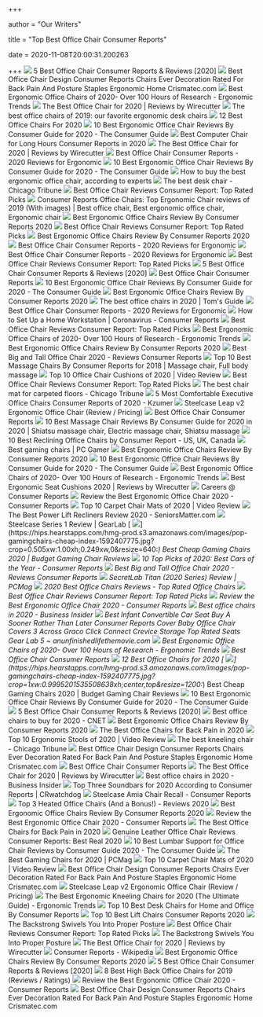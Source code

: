 +++
        
author = "Our Writers"
        
title = "Top Best Office Chair Consumer Reports"
        
date = 2020-11-08T20:00:31.200263
        
+++
[ ![](https://ws-na.amazon-adsystem.com/widgets/q?_encoding=UTF8&ASIN=B01N32UFNT&Format=_SL250_&ID=AsinImage&MarketPlace=US&ServiceVersion=20070822&WS=1&tag=consumerreports0f-20&language=en_US)](https://ws-na.amazon-adsystem.com/widgets/q?_encoding=UTF8&ASIN=B01N32UFNT&Format=_SL250_&ID=AsinImage&MarketPlace=US&ServiceVersion=20070822&WS=1&tag=consumerreports0f-20&language=en_US) 5 Best Office Chair Consumer Reports & Reviews [2020]
[ ![](http://www.crismatec.com/python/de/best-office-chair-design-interioryou_office-decoration.jpg)](http://www.crismatec.com/python/de/best-office-chair-design-interioryou_office-decoration.jpg) Best Office Chair Design Consumer Reports Chairs Ever Decoration Rated For  Back Pain And Posture Staples Ergonomic Home Crismatec.com
[ ![](http://ergonomictrends.com/wp-content/uploads/2017/07/best-office-chairs-reviews-1.png)](http://ergonomictrends.com/wp-content/uploads/2017/07/best-office-chairs-reviews-1.png) Best Ergonomic Office Chairs of 2020- Over 100 Hours of Research - Ergonomic  Trends
[ ![](https://cdn.thewirecutter.com/wp-content/media/2020/09/officechairs-2048px-9607.jpg?auto=webp&crop=1.91:1&width=1200)](https://cdn.thewirecutter.com/wp-content/media/2020/09/officechairs-2048px-9607.jpg?auto=webp&crop=1.91:1&width=1200) The Best Office Chair for 2020 | Reviews by Wirecutter
[ ![](https://www.gannett-cdn.com/presto/2019/10/14/USAT/1c80747a-b74b-4023-9ced-f08a880485a2-Office-Chair-TBRN-Hero.jpg?crop=4977,2800,x0,y0&width=1600&height=800&fit=bounds)](https://www.gannett-cdn.com/presto/2019/10/14/USAT/1c80747a-b74b-4023-9ced-f08a880485a2-Office-Chair-TBRN-Hero.jpg?crop=4977,2800,x0,y0&width=1600&height=800&fit=bounds) The best office chairs of 2019: our favorite ergonomic desk chairs
[ ![](https://www.btod.com/blog/wp-content/uploads/2019/10/best-office-chairs-2020-blog-header.jpg)](https://www.btod.com/blog/wp-content/uploads/2019/10/best-office-chairs-2020-blog-header.jpg) 12 Best Office Chairs For 2020
[ ![](https://m.media-amazon.com/images/I/41j5mBKAoQL.jpg)](https://m.media-amazon.com/images/I/41j5mBKAoQL.jpg) 10 Best Ergonomic Office Chair Reviews By Consumer Guide for 2020 - The  Consumer Guide
[ ![](https://bestconsumerrating.com/wp-content/uploads/2020/10/Best-Computer-Chairs-for-Long-Hours.jpg)](https://bestconsumerrating.com/wp-content/uploads/2020/10/Best-Computer-Chairs-for-Long-Hours.jpg) Best Computer Chair for Long Hours Consumer Reports in 2020
[ ![](https://d1b5h9psu9yexj.cloudfront.net/5707/Herman-Miller-Aeron_20180409-135854_full.jpg)](https://d1b5h9psu9yexj.cloudfront.net/5707/Herman-Miller-Aeron_20180409-135854_full.jpg) The Best Office Chair for 2020 | Reviews by Wirecutter
[ ![](https://www.healthyarea.org/wp-content/uploads/2018/12/Mirra-Chair-by-Herman-Miller-Fully-Featured-Graphite-Frame-Graphite-e1434847369600.jpg)](https://www.healthyarea.org/wp-content/uploads/2018/12/Mirra-Chair-by-Herman-Miller-Fully-Featured-Graphite-Frame-Graphite-e1434847369600.jpg)  Best Office Chair Consumer Reports - 2020 Reviews for Ergonomic
[ ![](https://m.media-amazon.com/images/I/413Vwz7PUbL.jpg)](https://m.media-amazon.com/images/I/413Vwz7PUbL.jpg) 10 Best Ergonomic Office Chair Reviews By Consumer Guide for 2020 - The  Consumer Guide
[ ![](https://media2.s-nbcnews.com/i/newscms/2020_25/3390893/ergonomic-office-chairs-kr-2x1-tease-200618_38008296185ce90fd52b401caf79df24.jpg)](https://media2.s-nbcnews.com/i/newscms/2020_25/3390893/ergonomic-office-chairs-kr-2x1-tease-200618_38008296185ce90fd52b401caf79df24.jpg) How to buy the best ergonomic office chair, according to experts
[ ![](https://www.chicagotribune.com/resizer/C4LoTXYcZrROrC5zQn6SBDKgef8=/800x450/top/arc-anglerfish-arc2-prod-tronc.s3.amazonaws.com/public/644Y6XTQURA6DKUTXIC3SIJM6M.jpg)](https://www.chicagotribune.com/resizer/C4LoTXYcZrROrC5zQn6SBDKgef8=/800x450/top/arc-anglerfish-arc2-prod-tronc.s3.amazonaws.com/public/644Y6XTQURA6DKUTXIC3SIJM6M.jpg) The best desk chair - Chicago Tribune
[ ![](https://images-na.ssl-images-amazon.com/images/I/71GaYIEzdQL._AC_SL1180_.jpg)](https://images-na.ssl-images-amazon.com/images/I/71GaYIEzdQL._AC_SL1180_.jpg) Best Office Chair Reviews Consumer Report: Top Rated Picks
[ ![](https://i.pinimg.com/originals/af/b6/53/afb6533ac9f621c0f995d2ef13e5e08f.jpg)](https://i.pinimg.com/originals/af/b6/53/afb6533ac9f621c0f995d2ef13e5e08f.jpg)  Consumer Reports Office Chairs: Top Ergonomic Chair reviews of 2019  (With images) | Best office chair, Best ergonomic office chair, Ergonomic  chair
[ ![](https://www.besttopreviews.info/wp-content/uploads/2019/09/81BgkrxFcWL._SL1500_.jpg)](https://www.besttopreviews.info/wp-content/uploads/2019/09/81BgkrxFcWL._SL1500_.jpg) Best Ergonomic Office Chairs Review By Consumer Reports 2020
[ ![](https://images-na.ssl-images-amazon.com/images/I/61YPUHEFNxL._AC_SL1000_.jpg)](https://images-na.ssl-images-amazon.com/images/I/61YPUHEFNxL._AC_SL1000_.jpg) Best Office Chair Reviews Consumer Report: Top Rated Picks
[ ![](https://www.besttopreviews.info/wp-content/uploads/2019/09/81IrBcpbIxL._SL1500_.jpg)](https://www.besttopreviews.info/wp-content/uploads/2019/09/81IrBcpbIxL._SL1500_.jpg) Best Ergonomic Office Chairs Review By Consumer Reports 2020
[ ![](https://www.healthyarea.org/wp-content/uploads/2019/05/best-ergonomic-office-chair-reviews-consumer-reports-930x460.jpg)](https://www.healthyarea.org/wp-content/uploads/2019/05/best-ergonomic-office-chair-reviews-consumer-reports-930x460.jpg)  Best Office Chair Consumer Reports - 2020 Reviews for Ergonomic
[ ![](https://www.healthyarea.org/wp-content/uploads/2018/12/Embody-Chair-by-Herman-Miller-Fully-Adjustable-Arms-Black-Balance-Fabric-on-Graphite-Frame-and-Base-e1434848644161.jpg)](https://www.healthyarea.org/wp-content/uploads/2018/12/Embody-Chair-by-Herman-Miller-Fully-Adjustable-Arms-Black-Balance-Fabric-on-Graphite-Frame-and-Base-e1434848644161.jpg)  Best Office Chair Consumer Reports - 2020 Reviews for Ergonomic
[ ![](https://images-na.ssl-images-amazon.com/images/I/81i4AHa6ZHL._AC_SL500_.jpg)](https://images-na.ssl-images-amazon.com/images/I/81i4AHa6ZHL._AC_SL500_.jpg) Best Office Chair Reviews Consumer Report: Top Rated Picks
[ ![](https://ws-na.amazon-adsystem.com/widgets/q?_encoding=UTF8&ASIN=B01N0ESC5I&Format=_SL250_&ID=AsinImage&MarketPlace=US&ServiceVersion=20070822&WS=1&tag=consumerreports0f-20&language=en_US)](https://ws-na.amazon-adsystem.com/widgets/q?_encoding=UTF8&ASIN=B01N0ESC5I&Format=_SL250_&ID=AsinImage&MarketPlace=US&ServiceVersion=20070822&WS=1&tag=consumerreports0f-20&language=en_US) 5 Best Office Chair Consumer Reports & Reviews [2020]
[ ![](http://www.goodofficechairs.com/images/high-best-office-chair-consumer-reports.jpg)](http://www.goodofficechairs.com/images/high-best-office-chair-consumer-reports.jpg) Best Office Chair Consumer Reports
[ ![](https://m.media-amazon.com/images/I/415PzflNnpL.jpg)](https://m.media-amazon.com/images/I/415PzflNnpL.jpg) 10 Best Ergonomic Office Chair Reviews By Consumer Guide for 2020 - The  Consumer Guide
[ ![](https://www.besttopreviews.info/wp-content/uploads/2019/09/41RVXcv10gL.jpg)](https://www.besttopreviews.info/wp-content/uploads/2019/09/41RVXcv10gL.jpg) Best Ergonomic Office Chairs Review By Consumer Reports 2020
[ ![](https://cdn.mos.cms.futurecdn.net/chg3AGHkpwVFcZeK26TKuA.jpg)](https://cdn.mos.cms.futurecdn.net/chg3AGHkpwVFcZeK26TKuA.jpg) The best office chairs in 2020 | Tom's Guide
[ ![](https://www.healthyarea.org/wp-content/uploads/2018/12/Steelcase-Leap-Fabric-Chair-Black.jpg)](https://www.healthyarea.org/wp-content/uploads/2018/12/Steelcase-Leap-Fabric-Chair-Black.jpg)  Best Office Chair Consumer Reports - 2020 Reviews for Ergonomic
[ ![](https://article.images.consumerreports.org/f_auto/prod/content/dam/CRO-Images-2020/Health/03Mar/CR-Health-Inlinehero-ergnomic-working-from-home-0320)](https://article.images.consumerreports.org/f_auto/prod/content/dam/CRO-Images-2020/Health/03Mar/CR-Health-Inlinehero-ergnomic-working-from-home-0320) How to Set Up a Home Workstation | Coronavirus - Consumer Reports
[ ![](https://images-na.ssl-images-amazon.com/images/I/912-8OHzJaL._AC_SL500_.jpg)](https://images-na.ssl-images-amazon.com/images/I/912-8OHzJaL._AC_SL500_.jpg) Best Office Chair Reviews Consumer Report: Top Rated Picks
[ ![](http://ergonomictrends.com/wp-content/uploads/2018/06/herman-miller-embody-chair-review-2.jpg)](http://ergonomictrends.com/wp-content/uploads/2018/06/herman-miller-embody-chair-review-2.jpg) Best Ergonomic Office Chairs of 2020- Over 100 Hours of Research - Ergonomic  Trends
[ ![](https://www.besttopreviews.info/wp-content/uploads/2019/09/81q6pUa3KtL._SL1500_.jpg)](https://www.besttopreviews.info/wp-content/uploads/2019/09/81q6pUa3KtL._SL1500_.jpg) Best Ergonomic Office Chairs Review By Consumer Reports 2020
[ ![](https://www.healthyarea.org/wp-content/uploads/2020/05/big-and-tall-office-chair-consumer-reports-e1588559852216.jpg)](https://www.healthyarea.org/wp-content/uploads/2020/05/big-and-tall-office-chair-consumer-reports-e1588559852216.jpg) Best Big and Tall Office Chair 2020 - Reviews Consumer Reports
[ ![](https://i.pinimg.com/474x/38/e4/5c/38e45cf1b197a105cb77e8154cc55807.jpg)](https://i.pinimg.com/474x/38/e4/5c/38e45cf1b197a105cb77e8154cc55807.jpg) Top 10 Best Massage Chairs By Consumer Reports for 2018 | Massage chair,  Full body massage
[ ![](https://images.ezvid.com/image/upload/c_scale,f_auto,h_226,w_400/c_scale,h_226,l_xnefa8r4bdp7dq2ayvcx,w_400/q_auto:eco/white16by9_sqmvhu)](https://images.ezvid.com/image/upload/c_scale,f_auto,h_226,w_400/c_scale,h_226,l_xnefa8r4bdp7dq2ayvcx,w_400/q_auto:eco/white16by9_sqmvhu) Top 10 Office Chair Cushions of 2020 | Video Review
[ ![](https://images-na.ssl-images-amazon.com/images/I/610tKOheTFL._AC_SL525_.jpg)](https://images-na.ssl-images-amazon.com/images/I/610tKOheTFL._AC_SL525_.jpg) Best Office Chair Reviews Consumer Report: Top Rated Picks
[ ![](https://www.chicagotribune.com/resizer/glMCmyEN8GLlhRvObDIiJNF8RJ4=/1200x0/top/arc-anglerfish-arc2-prod-tronc.s3.amazonaws.com/public/AELQ252KZNHM3ACYRNLPVCR66Y.jpg)](https://www.chicagotribune.com/resizer/glMCmyEN8GLlhRvObDIiJNF8RJ4=/1200x0/top/arc-anglerfish-arc2-prod-tronc.s3.amazonaws.com/public/AELQ252KZNHM3ACYRNLPVCR66Y.jpg) The best chair mat for carpeted floors - Chicago Tribune
[ ![](https://kzumer.com/wp-content/uploads/2016/07/B00XBC3BF0.jpg)](https://kzumer.com/wp-content/uploads/2016/07/B00XBC3BF0.jpg) 5 Most Comfortable Executive Office Chairs Consumer Reports of 2020 - Kzumer
[ ![](https://www.btod.com/blog/wp-content/uploads/2019/02/steelcase-leap-review-blog-header.jpg)](https://www.btod.com/blog/wp-content/uploads/2019/02/steelcase-leap-review-blog-header.jpg) Steelcase Leap v2 Ergonomic Office Chair (Review / Pricing)
[ ![](http://www.goodofficechairs.com/images/classic-best-office-chair-consumer-reports.jpg)](http://www.goodofficechairs.com/images/classic-best-office-chair-consumer-reports.jpg) Best Office Chair Consumer Reports
[ ![](https://i.pinimg.com/564x/13/66/0a/13660aa98f5df2d8caf58177dc1723bd.jpg)](https://i.pinimg.com/564x/13/66/0a/13660aa98f5df2d8caf58177dc1723bd.jpg) 10 Best Massage Chair Reviews By Consumer Guide for 2020 in 2020 | Shiatsu  massage chair, Electric massage chair, Shiatsu massage
[ ![](https://aztoplist.com/wp-content/uploads/2019/09/best-reclining-office-chairs-in-us-uk-canandado.jpg)](https://aztoplist.com/wp-content/uploads/2019/09/best-reclining-office-chairs-in-us-uk-canandado.jpg) 10 Best Reclining Office Chairs by Consumer Report - US, UK, Canada
[ ![](https://cdn.mos.cms.futurecdn.net/eTsGaLnVkpozHC9CqhA6dK.jpg)](https://cdn.mos.cms.futurecdn.net/eTsGaLnVkpozHC9CqhA6dK.jpg) Best gaming chairs | PC Gamer
[ ![](https://www.besttopreviews.info/wp-content/uploads/2020/07/71SvuA4YsoL._AC_SL1480_.jpg)](https://www.besttopreviews.info/wp-content/uploads/2020/07/71SvuA4YsoL._AC_SL1480_.jpg) Best Ergonomic Office Chairs Review By Consumer Reports 2020
[ ![](https://theconsumer.guide/wp-content/uploads/2020/06/B0147WIC7E.jpg)](https://theconsumer.guide/wp-content/uploads/2020/06/B0147WIC7E.jpg) 10 Best Ergonomic Office Chair Reviews By Consumer Guide for 2020 - The  Consumer Guide
[ ![](http://ergonomictrends.com/wp-content/uploads/2018/06/OWLN-Mesh-Office-Chair-review.jpg)](http://ergonomictrends.com/wp-content/uploads/2018/06/OWLN-Mesh-Office-Chair-review.jpg) Best Ergonomic Office Chairs of 2020- Over 100 Hours of Research - Ergonomic  Trends
[ ![](https://cdn.thewirecutter.com/wp-content/media/2020/09/ergonomicseatcushions2020-2048-9754.jpg?auto=webp&crop=1.91:1&width=1200)](https://cdn.thewirecutter.com/wp-content/media/2020/09/ergonomicseatcushions2020-2048-9754.jpg?auto=webp&crop=1.91:1&width=1200) Best Ergonomic Seat Cushions 2020 | Reviews by Wirecutter
[ ![](https://www.consumerreports.org/etc/designs/cro/spa-resources/career/images/fon-2a.jpg)](https://www.consumerreports.org/etc/designs/cro/spa-resources/career/images/fon-2a.jpg) Careers @ Consumer Reports
[ ![](http://www.reviewthebests.com/wp-content/uploads/2018/09/11.png)](http://www.reviewthebests.com/wp-content/uploads/2018/09/11.png) Review the Best Ergonomic Office Chair 2020 - Consumer Reports
[ ![](https://images.ezvid.com/image/upload/fl_immutable_cache/e_trim/c_pad,f_auto,h_270,q_auto:eco/snahqnc1vy5qm1ogqwe6)](https://images.ezvid.com/image/upload/fl_immutable_cache/e_trim/c_pad,f_auto,h_270,q_auto:eco/snahqnc1vy5qm1ogqwe6) Top 10 Carpet Chair Mats of 2020 | Video Review
[ ![](https://m.media-amazon.com/images/I/41Q6apVXq4L.jpg)](https://m.media-amazon.com/images/I/41Q6apVXq4L.jpg) The Best Power Lift Recliners Review 2020 - SeniorsMatter.com
[ ![](https://techgearlab-mvnab3pwrvp3t0.stackpathdns.com/photos/15/75/278978_31248_L2.jpg)](https://techgearlab-mvnab3pwrvp3t0.stackpathdns.com/photos/15/75/278978_31248_L2.jpg) Steelcase Series 1 Review | GearLab
[ ![](https://hips.hearstapps.com/hmg-prod.s3.amazonaws.com/images/pop-gamingchairs-cheap-index-1592407775.jpg?crop=0.505xw:1.00xh;0.249xw,0&resize=640:*)](https://hips.hearstapps.com/hmg-prod.s3.amazonaws.com/images/pop-gamingchairs-cheap-index-1592407775.jpg?crop=0.505xw:1.00xh;0.249xw,0&resize=640:*) Best Cheap Gaming Chairs 2020 | Budget Gaming Chair Reviews
[ ![](https://article.images.consumerreports.org/f_auto/prod/content/dam/CRO-Images-2020/Magazine/04April/CR-Magazine-Inline-hero-Top-picks-02-20)](https://article.images.consumerreports.org/f_auto/prod/content/dam/CRO-Images-2020/Magazine/04April/CR-Magazine-Inline-hero-Top-picks-02-20) 10 Top Picks of 2020: Best Cars of the Year - Consumer Reports
[ ![](https://www.healthyarea.org/wp-content/uploads/2020/05/best-big-tall-office-chair-for-big-peope.jpg)](https://www.healthyarea.org/wp-content/uploads/2020/05/best-big-tall-office-chair-for-big-peope.jpg) Best Big and Tall Office Chair 2020 - Reviews Consumer Reports
[ ![](https://i.pcmag.com/imagery/reviews/00yJS0v45fMMdRvhAp53QsN-4.1569474653.fit_scale.size_1182x667.jpg)](https://i.pcmag.com/imagery/reviews/00yJS0v45fMMdRvhAp53QsN-4.1569474653.fit_scale.size_1182x667.jpg) SecretLab Titan (2020 Series) Review | PCMag
[ ![](https://www.bestconsumerreviews.com/wp-content/uploads/2014/01/Office-Chair-4.jpg)](https://www.bestconsumerreviews.com/wp-content/uploads/2014/01/Office-Chair-4.jpg) 2020 Best Office Chairs Reviews - Top Rated Office Chairs
[ ![](https://images-na.ssl-images-amazon.com/images/I/81HvBkKCVJL._AC_SL1500_.jpg)](https://images-na.ssl-images-amazon.com/images/I/81HvBkKCVJL._AC_SL1500_.jpg) Best Office Chair Reviews Consumer Report: Top Rated Picks
[ ![](http://www.reviewthebests.com/wp-content/uploads/2018/09/15.png)](http://www.reviewthebests.com/wp-content/uploads/2018/09/15.png) Review the Best Ergonomic Office Chair 2020 - Consumer Reports
[ ![](https://i.insider.com/5e6ff846c485400dac21a626?width=1100&format=jpeg&auto=webp)](https://i.insider.com/5e6ff846c485400dac21a626?width=1100&format=jpeg&auto=webp) Best office chairs in 2020 - Business Insider
[ ![](https://www.anunfinishedlifethemovie.com/b/2020/05/best-infant-convertible-car-seat-buy-a-sooner-rather-than-later-consumer-reports-cover-baby-office-chair-covers-3-across-graco-click-connect-crevice-storage-1088x612.jpg)](https://www.anunfinishedlifethemovie.com/b/2020/05/best-infant-convertible-car-seat-buy-a-sooner-rather-than-later-consumer-reports-cover-baby-office-chair-covers-3-across-graco-click-connect-crevice-storage-1088x612.jpg) Best Infant Convertible Car Seat Buy A Sooner Rather Than Later Consumer  Reports Cover Baby Office Chair Covers 3 Across Graco Click Connect Crevice  Storage Top Rated Seats Gear Lab 5 ~ anunfinishedlifethemovie.com
[ ![](http://ergonomictrends.com/wp-content/uploads/2019/01/X-Chair-X4-ergonomic-chair-review.jpg)](http://ergonomictrends.com/wp-content/uploads/2019/01/X-Chair-X4-ergonomic-chair-review.jpg) Best Ergonomic Office Chairs of 2020- Over 100 Hours of Research - Ergonomic  Trends
[ ![](http://www.goodofficechairs.com/images/boss-best-office-chair-consumer-reports.jpg)](http://www.goodofficechairs.com/images/boss-best-office-chair-consumer-reports.jpg) Best Office Chair Consumer Reports
[ ![](https://i.ytimg.com/vi/8WZtCeVOaQA/hqdefault.jpg)](https://i.ytimg.com/vi/8WZtCeVOaQA/hqdefault.jpg) 12 Best Office Chairs for 2020
[ ![](https://hips.hearstapps.com/hmg-prod.s3.amazonaws.com/images/pop-gamingchairs-cheap-index-1592407775.jpg?crop=1xw:0.9995201535508638xh;center,top&resize=1200:*)](https://hips.hearstapps.com/hmg-prod.s3.amazonaws.com/images/pop-gamingchairs-cheap-index-1592407775.jpg?crop=1xw:0.9995201535508638xh;center,top&resize=1200:*) Best Cheap Gaming Chairs 2020 | Budget Gaming Chair Reviews
[ ![](https://theconsumer.guide/wp-content/uploads/2020/06/B07L4ZQMDX.jpg)](https://theconsumer.guide/wp-content/uploads/2020/06/B07L4ZQMDX.jpg) 10 Best Ergonomic Office Chair Reviews By Consumer Guide for 2020 - The  Consumer Guide
[ ![](https://consumerreportsguide.com/wp-content/uploads/2020/07/Best-office-chairs-reviews-300x281.jpg)](https://consumerreportsguide.com/wp-content/uploads/2020/07/Best-office-chairs-reviews-300x281.jpg) 5 Best Office Chair Consumer Reports & Reviews [2020]
[ ![](https://cnet2.cbsistatic.com/img/GRo-GylewM5N39e16q82prn8Gog=/940x528/2020/08/03/92e8293d-d387-4aa5-9494-f9f4038830ab/hbada.jpg)](https://cnet2.cbsistatic.com/img/GRo-GylewM5N39e16q82prn8Gog=/940x528/2020/08/03/92e8293d-d387-4aa5-9494-f9f4038830ab/hbada.jpg) Best office chairs to buy for 2020 - CNET
[ ![](https://www.besttopreviews.info/wp-content/uploads/2019/09/91dwkcKFML._SL1500_.jpg)](https://www.besttopreviews.info/wp-content/uploads/2019/09/91dwkcKFML._SL1500_.jpg) Best Ergonomic Office Chairs Review By Consumer Reports 2020
[ ![](https://www.spineuniverse.com/sites/default/files/wysiwyg_imageupload/49571/2020/06/01/tempurpedic.jpg)](https://www.spineuniverse.com/sites/default/files/wysiwyg_imageupload/49571/2020/06/01/tempurpedic.jpg) The Best Office Chairs for Back Pain in 2020
[ ![](https://images.ezvid.com/image/upload/fl_immutable_cache/e_trim/c_pad,f_auto,h_270,q_auto:eco/vt1wemjskfacmdsa0kej)](https://images.ezvid.com/image/upload/fl_immutable_cache/e_trim/c_pad,f_auto,h_270,q_auto:eco/vt1wemjskfacmdsa0kej) Top 10 Ergonomic Stools of 2020 | Video Review
[ ![](https://www.chicagotribune.com/resizer/Vl4Z5laSnMZ9P-i3ysztzMvAuSQ=/1200x0/top/arc-anglerfish-arc2-prod-tronc.s3.amazonaws.com/public/BWJT3FHHB5C2HDGZBU32WBPOOY.jpg)](https://www.chicagotribune.com/resizer/Vl4Z5laSnMZ9P-i3ysztzMvAuSQ=/1200x0/top/arc-anglerfish-arc2-prod-tronc.s3.amazonaws.com/public/BWJT3FHHB5C2HDGZBU32WBPOOY.jpg) The best kneeling chair - Chicago Tribune
[ ![](http://www.crismatec.com/python/de/modern-ergonomic-office-chair-desk-design_office-decoration.jpg)](http://www.crismatec.com/python/de/modern-ergonomic-office-chair-desk-design_office-decoration.jpg) Best Office Chair Design Consumer Reports Chairs Ever Decoration Rated For  Back Pain And Posture Staples Ergonomic Home Crismatec.com
[ ![](http://www.goodofficechairs.com/images/best-office-chair-consumer-reports.jpg)](http://www.goodofficechairs.com/images/best-office-chair-consumer-reports.jpg) Best Office Chair Consumer Reports
[ ![](https://cdn.thewirecutter.com/wp-content/media/2020/09/officechairs-2048px-5974.jpg?auto=webp&quality=75&width=1024)](https://cdn.thewirecutter.com/wp-content/media/2020/09/officechairs-2048px-5974.jpg?auto=webp&quality=75&width=1024) The Best Office Chair for 2020 | Reviews by Wirecutter
[ ![](https://i.insider.com/5ec83927191824036d455f0c?width=800&format=jpeg)](https://i.insider.com/5ec83927191824036d455f0c?width=800&format=jpeg) Best office chairs in 2020 - Business Insider
[ ![](https://crwatchdog.com/wp-content/uploads/2018/10/top-three-soundbars-by-consumer-reports.jpg)](https://crwatchdog.com/wp-content/uploads/2018/10/top-three-soundbars-by-consumer-reports.jpg) Top Three Soundbars for 2020 According to Consumer Reports | CRwatchdog
[ ![](https://www.consumerreports.org/etc/designs/news-archive/home-garden/2012/01/Safetysteelcasechair-thumb-240xauto-3748.jpg)](https://www.consumerreports.org/etc/designs/news-archive/home-garden/2012/01/Safetysteelcasechair-thumb-240xauto-3748.jpg) Steelcase Amia Chair Recall - Consumer Reports
[ ![](https://dontbuythischair.com/wp-content/uploads/2018/08/best-heated-office-chair-reviews-1.jpg)](https://dontbuythischair.com/wp-content/uploads/2018/08/best-heated-office-chair-reviews-1.jpg)  Top 3 Heated Office Chairs (And a Bonus!) - Reviews 2020
[ ![](https://www.besttopreviews.info/wp-content/uploads/2019/09/71dlqFIDwL._SL1500_.jpg)](https://www.besttopreviews.info/wp-content/uploads/2019/09/71dlqFIDwL._SL1500_.jpg) Best Ergonomic Office Chairs Review By Consumer Reports 2020
[ ![](http://www.reviewthebests.com/wp-content/uploads/2018/09/14.png)](http://www.reviewthebests.com/wp-content/uploads/2018/09/14.png) Review the Best Ergonomic Office Chair 2020 - Consumer Reports
[ ![](https://www.spineuniverse.com/sites/default/files/wysiwyg_imageupload/49916/2020/06/01/BretErgonomicMeshTaskChair.jpg)](https://www.spineuniverse.com/sites/default/files/wysiwyg_imageupload/49916/2020/06/01/BretErgonomicMeshTaskChair.jpg) The Best Office Chairs for Back Pain in 2020
[ ![](https://www.healthyarea.org/wp-content/uploads/2020/05/best-genuine-leather-office-chair-real-leather-office-chair-consumer-reports-e1590374982491.jpg)](https://www.healthyarea.org/wp-content/uploads/2020/05/best-genuine-leather-office-chair-real-leather-office-chair-consumer-reports-e1590374982491.jpg) Genuine Leather Office Chair Reviews Consumer Reports: Best Real 2020
[ ![](https://theconsumer.guide/wp-content/uploads/2019/08/B07QM4Z3B8.jpg)](https://theconsumer.guide/wp-content/uploads/2019/08/B07QM4Z3B8.jpg) 10 Best Lumbar Support for Office Chair Reviews by Consumer Guide 2020 -  The Consumer Guide
[ ![](https://i.pcmag.com/imagery/reviews/06U01SyGz5LM2HsWSAy5hrk-3..1569480204.jpg)](https://i.pcmag.com/imagery/reviews/06U01SyGz5LM2HsWSAy5hrk-3..1569480204.jpg) The Best Gaming Chairs for 2020 | PCMag
[ ![](https://images.ezvid.com/image/upload/fl_immutable_cache/e_trim/c_pad,f_auto,h_270,q_auto:eco/bmyg4tdbldm5vzyhd3u3)](https://images.ezvid.com/image/upload/fl_immutable_cache/e_trim/c_pad,f_auto,h_270,q_auto:eco/bmyg4tdbldm5vzyhd3u3) Top 10 Carpet Chair Mats of 2020 | Video Review
[ ![](http://www.crismatec.com/python/de/amazing-office-chairs-delectable-awesome-inspiration-design-of_office-decoration-701x451.jpg)](http://www.crismatec.com/python/de/amazing-office-chairs-delectable-awesome-inspiration-design-of_office-decoration-701x451.jpg) Best Office Chair Design Consumer Reports Chairs Ever Decoration Rated For  Back Pain And Posture Staples Ergonomic Home Crismatec.com
[ ![](https://i.ytimg.com/vi/BXipp4ntv1c/maxresdefault.jpg)](https://i.ytimg.com/vi/BXipp4ntv1c/maxresdefault.jpg) Steelcase Leap v2 Ergonomic Office Chair (Review / Pricing)
[ ![](http://ergonomictrends.com/wp-content/uploads/2017/07/ergonomic-kneeling-chairs-reviews.png)](http://ergonomictrends.com/wp-content/uploads/2017/07/ergonomic-kneeling-chairs-reviews.png) The Best Ergonomic Kneeling Chairs for 2020 (The Ultimate Guide) - Ergonomic  Trends
[ ![](https://abuyguide.com/wp-content/uploads/2016/04/B00IFHPVEU.jpg)](https://abuyguide.com/wp-content/uploads/2016/04/B00IFHPVEU.jpg) Top 10 Best Desk Chairs for Home and Office By Consumer Reports
[ ![](https://images-na.ssl-images-amazon.com/images/I/71d9PLGr-cL._AC_SL300_.jpg)](https://images-na.ssl-images-amazon.com/images/I/71d9PLGr-cL._AC_SL300_.jpg) Top 10 Best Lift Chairs Consumer Reports 2020
[ ![](https://www.gadgetreview.com/wp-content/uploads/2020/06/AmazonBasics-Mid-Back-Mesh-Chair-Review-390x220.jpg)](https://www.gadgetreview.com/wp-content/uploads/2020/06/AmazonBasics-Mid-Back-Mesh-Chair-Review-390x220.jpg) The Backstrong Swivels You Into Proper Posture
[ ![](https://images-na.ssl-images-amazon.com/images/I/71DrU0RwmNL._AC_SL500_.jpg)](https://images-na.ssl-images-amazon.com/images/I/71DrU0RwmNL._AC_SL500_.jpg) Best Office Chair Reviews Consumer Report: Top Rated Picks
[ ![](https://www.gadgetreview.com/wp-content/uploads/2020/06/Steelcase-Leap-Chair-Review-390x220.jpg)](https://www.gadgetreview.com/wp-content/uploads/2020/06/Steelcase-Leap-Chair-Review-390x220.jpg) The Backstrong Swivels You Into Proper Posture
[ ![](https://cdn.thewirecutter.com/wp-content/media/2020/09/officechairs-2048px-5976.jpg?auto=webp&quality=75&width=1024)](https://cdn.thewirecutter.com/wp-content/media/2020/09/officechairs-2048px-5976.jpg?auto=webp&quality=75&width=1024) The Best Office Chair for 2020 | Reviews by Wirecutter
[ ![](https://upload.wikimedia.org/wikipedia/en/thumb/a/a5/Consumer_Reports_cover_November_2016.jpg/250px-Consumer_Reports_cover_November_2016.jpg)](https://upload.wikimedia.org/wikipedia/en/thumb/a/a5/Consumer_Reports_cover_November_2016.jpg/250px-Consumer_Reports_cover_November_2016.jpg) Consumer Reports - Wikipedia
[ ![](https://www.besttopreviews.info/wp-content/uploads/2020/07/51ZuwSkanL._AC_SL1200_.jpg)](https://www.besttopreviews.info/wp-content/uploads/2020/07/51ZuwSkanL._AC_SL1200_.jpg) Best Ergonomic Office Chairs Review By Consumer Reports 2020
[ ![](https://ws-na.amazon-adsystem.com/widgets/q?_encoding=UTF8&ASIN=B07C8C7X9G&Format=_SL250_&ID=AsinImage&MarketPlace=US&ServiceVersion=20070822&WS=1&tag=consumerreports0f-20&language=en_US)](https://ws-na.amazon-adsystem.com/widgets/q?_encoding=UTF8&ASIN=B07C8C7X9G&Format=_SL250_&ID=AsinImage&MarketPlace=US&ServiceVersion=20070822&WS=1&tag=consumerreports0f-20&language=en_US) 5 Best Office Chair Consumer Reports & Reviews [2020]
[ ![](https://www.btod.com/blog/wp-content/uploads/2019/03/best-high-back-chairs-2020-blog-header.jpg)](https://www.btod.com/blog/wp-content/uploads/2019/03/best-high-back-chairs-2020-blog-header.jpg) 8 Best High Back Office Chairs for 2019 (Reviews / Ratings)
[ ![](http://www.reviewthebests.com/wp-content/uploads/2018/09/12.png)](http://www.reviewthebests.com/wp-content/uploads/2018/09/12.png) Review the Best Ergonomic Office Chair 2020 - Consumer Reports
[ ![](http://www.crismatec.com/python/de/office-chair-vintage-english-desk-brintco_office-decoration-701x451.jpg)](http://www.crismatec.com/python/de/office-chair-vintage-english-desk-brintco_office-decoration-701x451.jpg) Best Office Chair Design Consumer Reports Chairs Ever Decoration Rated For  Back Pain And Posture Staples Ergonomic Home Crismatec.com
